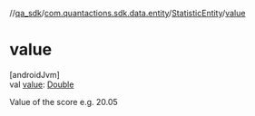 //[qa_sdk](../../../index.md)/[com.quantactions.sdk.data.entity](../index.md)/[StatisticEntity](index.md)/[value](value.md)

# value

[androidJvm]\
val [value](value.md): [Double](https://kotlinlang.org/api/latest/jvm/stdlib/kotlin/-double/index.html)

Value of the score e.g. 20.05
